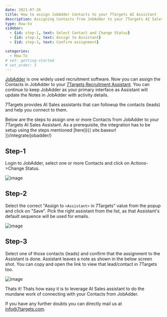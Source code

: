 ```yaml
---
date: 2021-07-26
title: How to assign JobAdder Contacts to your 7Targets AI Assistant
description: Assigning Contacts from JobAdder to your 7Targets AI Sales Assistant is easy. Follow few simple steps and you can then have your Assistant own the contact for Nurturing as well as update the notes of the work done. 
type: How-to
sidebar:
  - {id: step-1, text: Select Contact and Change Status}
  - {id: step-2, text: Assign to Assistant}
  - {id: step-3, text: Confirm assignment}

categories:
  - How-To
# set: getting-started
# set_order: 3
---
```


[JobAdder](https://jobadder.com/) is one widely used recruitment software. Now you can assign the Contacts in JobAdder to your [7Targets Recruitment Assistant](https://7targets.ai/recruitment-assistant.html). You can continue to keep JobAdder as your primary interface as Assistant will update the Notes in JobAdder with activity details. 

7Targets provides AI Sales assistants that can followup the contacts (leads) and help you connect to them. 

Below are the steps to assign one or more Contacts from JobAdder to your 7Targets AI Sales Assistant. 
As a prerequisite, the integration has to be setup using the steps mentioned [here]({{ site.baseurl }}/integrate/jobadder/)

## Step-1

Login to JobAdder, select one or more Contacts and click on Actions->Change Status. 

![image](../../images/jobadder-assign.jpg)

## Step-2 

Select the correct "Assign to `<Assistant>` in 7Targets" value from the popup and click on "Save". Pick the right assistant from the list, as that Assistant's default sequence will be used for emails.

![image](../../images/jobadder-select-assistant.jpg)

## Step-3

Select one of those contacts (leads) and confirm that the assignment to the Assistant is done. Assistant leaves a note as shown in the below screen shot. You can copy and open the link to view that lead/contact in 7Targets too.

![image](../../images/jobadder-7targets-confirmation-note.jpg)


Thats it! Thats how easy it is to leverage AI Sales assistant to do the mundane work of connecting with your Contacts from JobAdder.

If you have any further doubts you can directly mail us at info@7targets.com.

